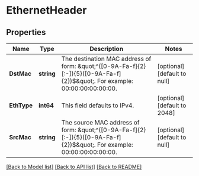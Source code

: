 # EthernetHeader

## Properties
Name | Type | Description | Notes
------------ | ------------- | ------------- | -------------
**DstMac** | **string** | The destination MAC address of form: \&quot;^([0-9A-Fa-f]{2}[:-]){5}([0-9A-Fa-f]{2})$\&quot;. For example: 00:00:00:00:00:00.  | [optional] [default to null]
**EthType** | **int64** | This field defaults to IPv4. | [optional] [default to 2048]
**SrcMac** | **string** | The source MAC address of form: \&quot;^([0-9A-Fa-f]{2}[:-]){5}([0-9A-Fa-f]{2})$\&quot;. For example: 00:00:00:00:00:00.  | [optional] [default to null]

[[Back to Model list]](../README.md#documentation-for-models) [[Back to API list]](../README.md#documentation-for-api-endpoints) [[Back to README]](../README.md)

